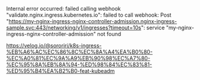 
Internal error occurred: failed calling webhook "validate.nginx.ingress.kubernetes.io": failed to call webhook: Post "https://my-nginx-ingress-nginx-controller-admission.nginx-ingress-sample.svc:443/networking/v1/ingresses?timeout=10s": service "my-nginx-ingress-nginx-controller-admission" not found

https://velog.io/@sororiri/k8s-ingress-%EB%A6%AC%EC%86%8C%EC%8A%A4%EA%B0%80-%EC%A0%81%EC%9A%A9%EB%90%98%EC%A7%80-%EC%95%8A%EB%8A%94-%ED%98%84%EC%83%81-%ED%95%B4%EA%B2%B0-feat-kubeadm


